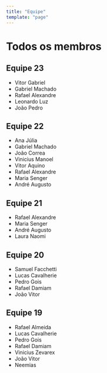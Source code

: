 ```yaml
---
title: "Equipe"
template: "page"
---
```


# Todos os membros

<app-team></app-team>

## Equipe 23
- Vitor Gabriel
- Gabriel Machado
- Rafael Alexandre
- Leonardo Luz
- João Pedro

## Equipe 22
- Ana Júlia
- Gabriel Machado
- João Correa
- Vinicius Manoel
- Vitor Aquino
- Rafael Alexandre
- Maria Senger
- André Augusto

## Equipe 21
- Rafael Alexandre
- Maria Senger
- André Augusto
- Laura Naomi

## Equipe 20
- Samuel Facchetti
- Lucas Cavalherie
- Pedro Gois
- Rafael Damiam
- João Vitor

## Equipe 19
- Rafael Almeida
- Lucas Cavalherie
- Pedro Gois
- Rafael Damiam
- Vinicius Zevarex
- João Vitor
- Neemias
